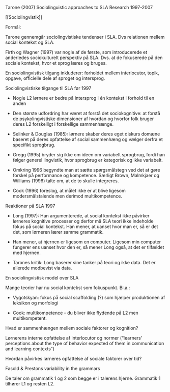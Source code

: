 Tarone (2007) Sociolinguistic approaches to SLA Research 1997-2007

[[Sociolingvistik]]

  

Formål:

Tarone gennemgår sociolingvistiske tendenser i SLA. Dvs relationen mellem social kontekst og SLA.

  

Firth og Wagner (1997) var nogle af de første, som introducerede et anderledes sociokulturelt perspektiv på SLA. Dvs. at de fokuserede på den sociale kontekst, hvor et sprog læres og bruges. 

  

En sociolingvistisk tilgang inkluderer: forholdet mellem interlocutor, topik, opgave, officielle dele af sproget og intersprog. 

  

Sociolingvistiske tilgange til SLA før 1997

-   Nogle L2 lørnere er bedre på intersprog i én kontekst i forhold til en anden
    
-   Den største udfordring har været at forstå det sociokognitive: at forstå de psykolingvistiske dimensioner af hvordan og hvorfor folk bruger deres L2 forskelligt i forskellige sammenhænge. 
    
-   Selinker & Douglas (1985): lørnere skaber deres eget diskurs domæne baseret på deres opfattelse af social sammenhæng og vælger derfra et specifikt sprogbrug. 
    
-   Gregg (1995) bryder sig ikke om ideen om variabelt sprogbrug, fordi han følger generel lingvistik, hvor sprogbrug er kategorisk og ikke variabelt. 
    
-   Omkring 1996 begyndte man at sætte spørgsmålstegn ved det at gøre forskel på performance og kompetence. Særligt Brown, Malmkjaer og Williams (1996) talte om, at de to skulle integreres. 
    
-   Cook (1996) foreslog, at målet ikke er at blive ligesom modersmålstalende men derimod multikompetence. 
    

  

Reaktioner på SLA 1997

-   Long (1997): Han argumenterede, at social kontekst ikke påvirker lørneres kognitive processer og derfor må SLA teori ikke indeholde fokus på social kontekst. Han mener, at uanset hvor man er, så er det det, som lørneren lærer samme grammatik. 
    

-   Han mener, at hjernen er ligesom en computer. Ligesom min computer fungerer ens uanset hvor den er, så mener Long også, at det er tilfældet med hjernen. 
    

-   Tarones kritik: Long baserer sine tanker på teori og ikke data. Det er allerede modbevist via data. 
    

  

En sociolingvistisk model over SLA

Mange teorier har nu social kontekst som fokuspunkt. Bl.a.:

-   Vygotskyan: fokus på social scaffolding (?) som hjælper produktionen af leksikon og morfologi
    
-   Cook: multikompetence - du bliver ikke flydende på L2 men multikompetent. 
    

  

Hvad er sammenhængen mellem sociale faktorer og kognition?

Lørnerens interne opfattelse af interlocutor og normer (“learners’ perceptions about the type of behavior expected of them in communication and learning contexts”)

  

Hvordan påvirkes lørneres opfattelse af sociale faktorer over tid?
  

Fasold & Prestons variability in the grammars

De taler om grammatik 1 og 2 som begge er i talerens hjerne. Grammatik 1 tilhører L1 og resten L2.